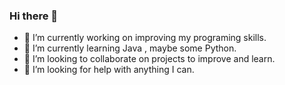 ### Hi there 👋
- 🔭 I’m currently working on improving my programing skills.
- 🌱 I’m currently learning Java , maybe some Python.
- 👯 I’m looking to collaborate on projects to improve and learn.
- 🤔 I’m looking for help with anything I can.
